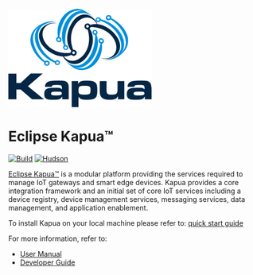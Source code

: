 ![Kapua logo](docs/user-manual/en/images/kapua-logo.png)

# Eclipse Kapua&trade;

[![Build](https://api.travis-ci.org/eclipse/kapua.svg)](https://travis-ci.org/eclipse/kapua/) [![Hudson](https://img.shields.io/jenkins/s/https/hudson.eclipse.org/kapua/job/Develop.svg)](https://hudson.eclipse.org/kapua/)

[Eclipse Kapua&trade;](http://eclipse.org/kapua) is a modular platform providing the services required to manage IoT gateways and smart edge devices. Kapua provides a core integration framework and an initial set of core IoT services including a device registry, device management services, messaging services, data management, and application enablement.

To install Kapua on your local machine please refer to:
[quick start guide](dev-tools/src/main/vagrant/README.md#demo-machine-quick-start)

For more information, refer to:

* [User Manual](docs/user-manual/en)
* [Developer Guide](docs/developer-guide/en)